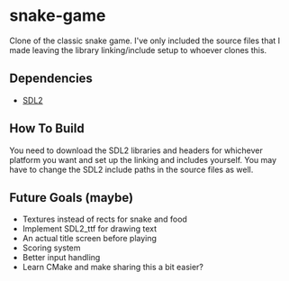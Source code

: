 # snake-game
Clone of the classic snake game. I've only included the source files that I made leaving the library linking/include setup to whoever clones this.


Dependencies
---
- [SDL2](https://www.libsdl.org/download-2.0.php)



How To Build
---
You need to download the SDL2 libraries and headers for whichever platform you want and set up the linking and includes yourself. You may have to change the SDL2 include paths in the source files as well.



Future Goals (maybe)
---
- Textures instead of rects for snake and food
- Implement SDL2_ttf for drawing text
- An actual title screen before playing
- Scoring system
- Better input handling
- Learn CMake and make sharing this a bit easier?